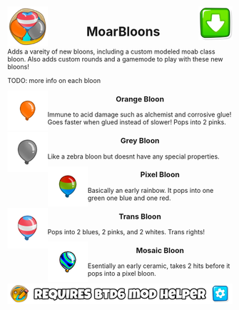 <a href="https://github.com/DogeisCut/MoarBloons/releases/latest/download/MoarBloons.dll">
    <img align="left" alt="Icon" height="90" src="Icon.png">
    <img align="right" alt="Download" height="75" src="https://raw.githubusercontent.com/gurrenm3/BTD-Mod-Helper/master/BloonsTD6%20Mod%20Helper/Resources/DownloadBtn.png">
</a>

<h1 align="center">MoarBloons</h1>

Adds a vareity of new bloons, including a custom modeled moab class bloon. Also adds custom rounds and a gamemode to play with these new bloons!

TODO: more info on each bloon

<p>
<img align="left" alt="" height="90" src="Assets/Orange.png">
<h3 align="center">Orange Bloon</h3>
Immune to acid damage such as alchemist and corrosive glue! Goes faster when glued instead of slower! Pops into 2 pinks.
</p>

<p>
<img align="left" alt="" height="90" src="Assets/Grey.png">
<h3 align="center">Grey Bloon</h3>
Like a zebra bloon but doesnt have any special properties.
</p>

<p>
<img align="left" alt="" height="90" src="Assets/Pixel.png">
<h3 align="center">Pixel Bloon</h3>
Basically an early rainbow. It pops into one green one blue and one red.
</p>

<p>
<img align="left" alt="" height="90" src="Assets/Trans.png">
<h3 align="center">Trans Bloon</h3>
Pops into 2 blues, 2 pinks, and 2 whites. Trans rights!
</p>

<p>
<img align="left" alt="" height="90" src="Assets/Mosaic.png">
<h3 align="center">Mosaic Bloon</h3>
Esentially an early ceramic, takes 2 hits before it pops into a pixel bloon.
</p>

[![Requires BTD6 Mod Helper](https://raw.githubusercontent.com/gurrenm3/BTD-Mod-Helper/master/banner.png)](https://github.com/gurrenm3/BTD-Mod-Helper#readme)
